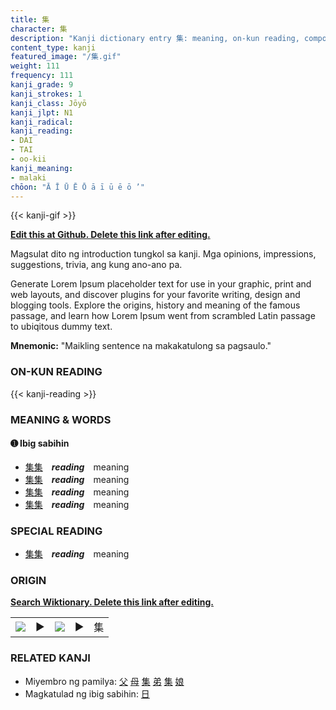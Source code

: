 ```yaml
---
title: 集
character: 集
description: "Kanji dictionary entry 集: meaning, on-kun reading, compounds, origin, related kanji"
content_type: kanji
featured_image: "/集.gif"
weight: 111
frequency: 111
kanji_grade: 9
kanji_strokes: 1
kanji_class: Jōyō
kanji_jlpt: N1
kanji_radical: 
kanji_reading: 
- DAI
- TAI
- oo-kii
kanji_meaning:
- malaki
chōon: "Ā Ī Ū Ē Ō ā ī ū ē ō ’"
---
```

[//]: # (Don't edit the line below. Kanji animated GIF code is automatically generated.)
{{< kanji-gif >}}

[//]: # (Edit below this line.)

**[Edit this at Github. Delete this link after editing.](https://github.com/tim0g/tim/tree/main/content/kanji/集/index.md)**

Magsulat dito ng introduction tungkol sa kanji. Mga opinions, impressions, suggestions, trivia, ang kung ano-ano pa.

Generate Lorem Ipsum placeholder text for use in your graphic, print and web layouts, and discover plugins for your favorite writing, design and blogging tools. Explore the origins, history and meaning of the famous passage, and learn how Lorem Ipsum went from scrambled Latin passage to ubiqitous dummy text.
 
**Mnemonic:** "Maikling sentence na makakatulong sa pagsaulo."

### ON-KUN READING

[//]: # (Don't edit the line below. ON-KUN READING code is automatically generated.)
{{< kanji-reading >}}

### MEANING & WORDS

#### ➊ **Ibig sabihin**
  - [集](../集)[集](../集)　***reading***　meaning
  - [集](../集)[集](../集)　***reading***　meaning
  - [集](../集)[集](../集)　***reading***　meaning
  - [集](../集)[集](../集)　***reading***　meaning

### SPECIAL READING
  - [集](../集)[集](../集)　***reading***　meaning

### ORIGIN

**[Search Wiktionary. Delete this link after editing.](https://wiktionary.org/wiki/集)**
<table class="kanji-table"><tr><td>
<img src="60px-集-bronze.svg.png">
</td><td>▶</td><td>
<img src="60px-集-oracle.svg.png">
</td><td>▶</td>
<td class="kanji-origin">集</td>
</tr></table>

### RELATED KANJI
- Miyembro ng pamilya: [父](../父) [母](../母) [集](../集) [弟](../弟) [集](../集) [娘](../娘)
- Magkatulad ng ibig sabihin: [日](../日)
